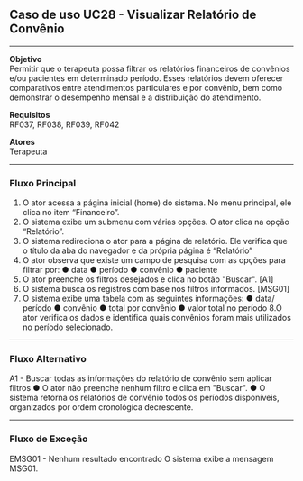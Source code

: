 ## Caso de uso UC28 - Visualizar Relatório de Convênio

---
**Objetivo**  
Permitir que o terapeuta possa filtrar os relatórios financeiros de convênios e/ou pacientes em determinado período. Esses relatórios devem oferecer comparativos entre atendimentos particulares e por convênio, bem como demonstrar o desempenho mensal e a distribuição do atendimento.


**Requisitos**  
RF037, RF038, RF039, RF042

**Atores**  
Terapeuta

--- 

### Fluxo Principal

1. O ator acessa a página inicial (home) do sistema. No menu
principal, ele clica no item “Financeiro”.
2. O sistema exibe um submenu com várias opções. O ator
clica na opção “Relatório”.
3. O sistema redireciona o ator para a página de relatório. Ele
verifica que o título da aba do navegador e da própria página é
“Relatório”
4. O ator observa que existe um campo de pesquisa com as
opções para filtrar por:
● data
● período
● convênio
● paciente
5. O ator preenche os filtros desejados e clica no botão
"Buscar". [A1]
6. O sistema busca os registros com base nos filtros
informados. [MSG01]
7. O sistema exibe uma tabela com as seguintes informações:
● data/ período
● convênio
● total por convênio
● valor total no período
8.O ator verifica os dados e identifica quais convênios foram
mais utilizados no período selecionado.
---
### Fluxo Alternativo

A1 - Buscar todas as informações do relatório de convênio sem
aplicar filtros
● O ator não preenche nenhum filtro e clica em "Buscar".
● O sistema retorna os relatórios de convênio todos os
períodos disponíveis, organizados por ordem cronológica decrescente.


---
### Fluxo de Exceção

EMSG01 - Nenhum resultado encontrado
O sistema exibe a mensagem MSG01.
